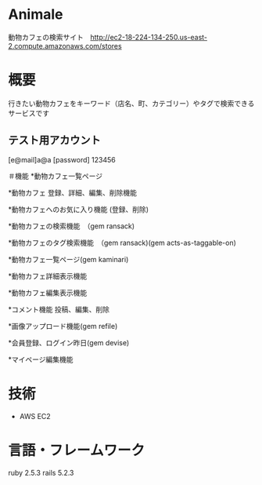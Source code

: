 # Animale

動物カフェの検索サイト　http://ec2-18-224-134-250.us-east-2.compute.amazonaws.com/stores

# 概要
行きたい動物カフェをキーワード（店名、町、カテゴリー）やタグで検索できるサービスです

## テスト用アカウント
[e@mail]a@a
[password] 123456

＃機能
*動物カフェ一覧ページ

*動物カフェ 登録、詳細、編集、削除機能

*動物カフェへのお気に入り機能 (登録、削除)

*動物カフェの検索機能　（gem ransack)

*動物カフェのタグ検索機能　（gem ransack)(gem acts-as-taggable-on)

*動物カフェ一覧ページ(gem kaminari)

*動物カフェ詳細表示機能

*動物カフェ編集表示機能

*コメント機能 投稿、編集、削除

*画像アップロード機能(gem refile)

*会員登録、ログイン昨日(gem devise)

*マイページ編集機能


# 技術
* AWS EC2

# 言語・フレームワーク
ruby 2.5.3
rails 5.2.3



